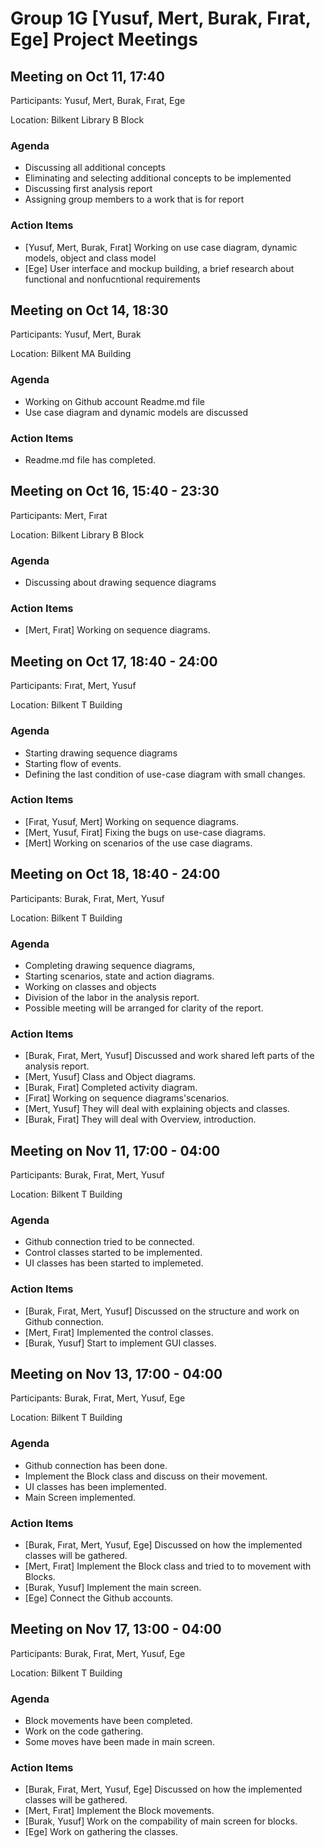 # Group 1G [Yusuf, Mert, Burak, Fırat, Ege] Project Meetings

## Meeting on Oct 11, 17:40

Participants: Yusuf, Mert, Burak, Fırat, Ege

Location: Bilkent Library B Block

### Agenda
- Discussing all additional concepts
- Eliminating and selecting additional concepts to be implemented
- Discussing first analysis report
- Assigning group members to a work that is for report

### Action Items
- [Yusuf, Mert, Burak, Fırat] Working on use case diagram, dynamic models, object and class model
- [Ege] User interface and mockup building, a brief research about functional and nonfucntional requirements

## Meeting on Oct 14, 18:30

Participants: Yusuf, Mert, Burak

Location: Bilkent MA Building 

### Agenda
* Working on Github account Readme.md file
* Use case diagram and dynamic models are discussed

### Action Items
* Readme.md file has completed. 


## Meeting on Oct 16, 15:40 - 23:30

Participants: Mert, Fırat

Location: Bilkent Library B Block

### Agenda
* Discussing about drawing sequence diagrams

### Action Items
* [Mert, Fırat] Working on sequence diagrams.


## Meeting on Oct 17, 18:40 - 24:00

Participants: Fırat, Mert, Yusuf 

Location: Bilkent T Building

### Agenda
* Starting drawing sequence diagrams 
* Starting flow of events.
* Defining the last condition of use-case diagram with small changes.

### Action Items
* [Fırat, Yusuf, Mert] Working on sequence diagrams.
* [Mert, Yusuf, Firat] Fixing the bugs on use-case diagrams.
* [Mert] Working on scenarios of the use case diagrams.

## Meeting on Oct 18, 18:40 - 24:00

Participants: Burak, Fırat, Mert, Yusuf 

Location: Bilkent T Building

### Agenda
* Completing drawing sequence diagrams, 
* Starting scenarios, state and action diagrams.
* Working on classes and objects
* Division of the labor in the analysis report.
* Possible meeting will be arranged for clarity of the report.

### Action Items
* [Burak, Fırat, Mert, Yusuf] Discussed and work shared left parts of the analysis report.
* [Mert, Yusuf] Class and Object diagrams.
* [Burak, Fırat] Completed activity diagram.
* [Fırat] Working on sequence diagrams'scenarios.
* [Mert, Yusuf] They will deal with explaining objects and classes.
* [Burak, Fırat] They will deal with Overview, introduction.



## Meeting on Nov 11, 17:00 - 04:00

Participants: Burak, Fırat, Mert, Yusuf 

Location: Bilkent T Building

### Agenda
* Github connection tried to be connected.
* Control classes started to be implemented.
* UI classes has been started to implemeted.

### Action Items
* [Burak, Fırat, Mert, Yusuf] Discussed on the structure and work on Github connection.
* [Mert, Fırat] Implemented the control classes.
* [Burak, Yusuf] Start to implement GUI classes.




## Meeting on Nov 13, 17:00 - 04:00

Participants: Burak, Fırat, Mert, Yusuf, Ege 

Location: Bilkent T Building

### Agenda
* Github connection has been done. 
* Implement the Block class and discuss on their movement. 
* UI classes has been implemented.
* Main Screen implemented.

### Action Items
* [Burak, Fırat, Mert, Yusuf, Ege] Discussed on how the implemented classes will be gathered.
* [Mert, Fırat] Implement the Block class and tried to to movement with Blocks.
* [Burak, Yusuf] Implement the main screen.
* [Ege] Connect the Github accounts.


## Meeting on Nov 17, 13:00 - 04:00

Participants: Burak, Fırat, Mert, Yusuf, Ege 

Location: Bilkent T Building

### Agenda
* Block movements have been completed. 
* Work on the code gathering.
* Some moves have been made in main screen.

### Action Items
* [Burak, Fırat, Mert, Yusuf, Ege] Discussed on how the implemented classes will be gathered.
* [Mert, Fırat] Implement the Block movements.
* [Burak, Yusuf] Work on the compability of main screen for blocks.
* [Ege] Work on gathering the classes.





